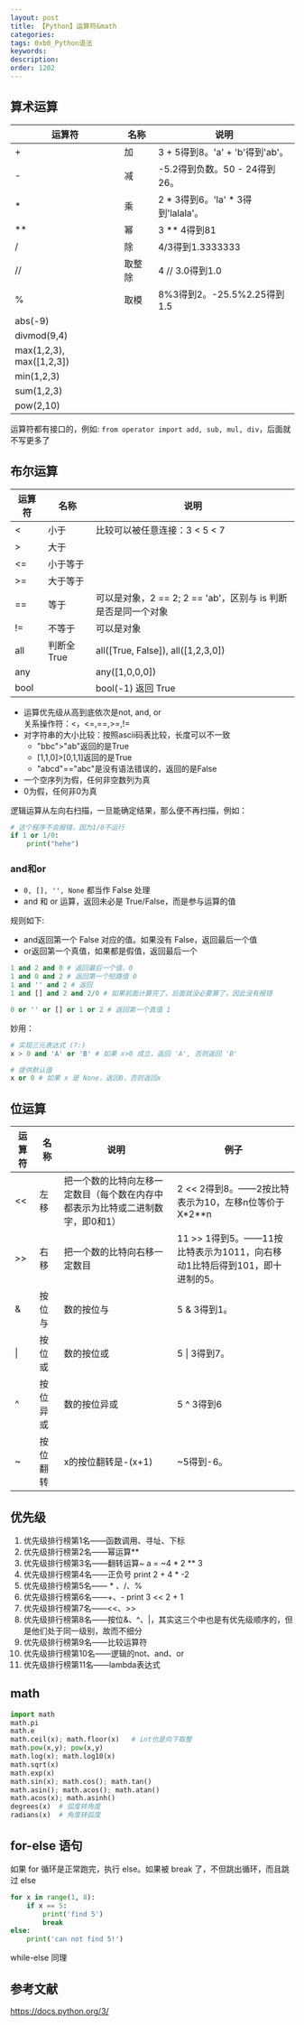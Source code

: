 ```yaml
---
layout: post
title: 【Python】运算符&math
categories:
tags: 0xb0_Python语法
keywords:
description:
order: 1202
---
```



## 算术运算


| 运算符  | 名称  | 说明                             |
|------|-----|--------------------------------|
| \+   | 加   | 3 \+ 5得到8。'a' \+ 'b'得到'ab'。    |
| \-   | 减   | \-5\.2得到负数。50 \- 24得到26。       |
| \*   | 乘   | 2 \* 3得到6。'la' \* 3得到'lalala'。 |
| \*\* | 幂   | 3 \*\* 4得到81                   |
| /    | 除   | 4/3得到1\.3333333                |
| //   | 取整除 | 4 // 3\.0得到1\.0                |
| %    | 取模  | 8%3得到2。\-25\.5%2\.25得到1\.5     |
|abs(-9)|||
|divmod(9,4)
|max(1,2,3), max([1,2,3])||
|min(1,2,3)||
|sum(1,2,3)||
|pow(2,10)||



运算符都有接口的，例如: `from operator import add, sub, mul, div`，后面就不写更多了

## 布尔运算

| 运算符 | 名称   | 说明                      |
|-----|------|-------------------------|
| <   | 小于   | 比较可以被任意连接：3 < 5 < 7     |
| >   | 大于   |                         |
| <=  | 小于等于 |                         |
| >=  | 大于等于 |                         |
| ==  | 等于   | 可以是对象，2 == 2; 2 == 'ab'，区别与 is 判断是否是同一个对象 |
| \!= | 不等于  | 可以是对象                   |
|all|判断全 True|all([True, False]), all([1,2,3,0])|
|any||any([1,0,0,0]) |
|bool|| bool(-1) 返回 True   |



- 运算优先级从高到底依次是not, and, or  
关系操作符：<，<=,==,>=,!=  
- 对字符串的大小比较：按照ascii码表比较，长度可以不一致  
    - "bbc">"ab"返回的是True
    - [1,1,0]>[0,1,1]返回的是True
    - "abcd"=="abc"是没有语法错误的，返回的是False
- 一个空序列为假，任何非空数列为真  
- 0为假，任何非0为真  


逻辑运算从左向右扫描，一旦能确定结果，那么便不再扫描，例如：
```python
# 这个程序不会报错，因为1/0不运行
if 1 or 1/0:
    print("hehe")
```



### and和or

- `0, [], '', None` 都当作 False 处理
- and 和 or 运算，返回未必是 True/False，而是参与运算的值

规则如下:
- and返回第一个 False 对应的值。如果没有 False，返回最后一个值
- or返回第一个真值，如果都是假值，返回最后一个

```python
1 and 2 and 0 # 返回最后一个值，0
1 and 0 and 2 # 返回第一个短路值 0
1 and '' and 2 # 返回
1 and [] and 2 and 2/0 # 如果前面计算完了，后面就没必要算了，因此没有报错

0 or '' or [] or 1 or 2 # 返回第一个真值 1
```

妙用：
```python
# 实现三元表达式 (?:)
x > 0 and 'A' or 'B' # 如果 x>0 成立，返回 'A', 否则返回 'B'

# 提供默认值
x or 0 # 如果 x 是 None，返回0，否则返回x
```



## 位运算
<table class="tableizer-table">
<thead><tr class="tableizer-firstrow"><th>运算符</th><th>名称</th><th>说明</th><th>例子</th></tr></thead><tbody>
 <tr><td><<</td><td>左移</td><td>把一个数的比特向左移一定数目（每个数在内存中都表示为比特或二进制数字，即0和1）</td><td>2 << 2得到8。——2按比特表示为10，左移n位等价于X*2**n</td></tr>
 <tr><td>>></td><td>右移</td><td>把一个数的比特向右移一定数目</td><td>11 >> 1得到5。——11按比特表示为1011，向右移动1比特后得到101，即十进制的5。</td></tr>
 <tr><td>&</td><td>按位与</td><td>数的按位与</td><td>5 & 3得到1。</td></tr>
 <tr><td>|</td><td>按位或</td><td>数的按位或</td><td>5 | 3得到7。</td></tr>
 <tr><td>^</td><td>按位异或</td><td>数的按位异或</td><td>5 ^ 3得到6</td></tr>
 <tr><td>~</td><td>按位翻转</td><td>x的按位翻转是-(x+1)</td><td>~5得到-6。</td></tr>
</tbody></table>


## 优先级
1. 优先级排行榜第1名——函数调用、寻址、下标
2. 优先级排行榜第2名——幂运算**
3. 优先级排行榜第3名——翻转运算~
a = ~4 * 2 ** 3
4. 优先级排行榜第4名——正负号
print 2 + 4 * -2
5. 优先级排行榜第5名—— * 、/、%
6. 优先级排行榜第6名——+、-
print 3 << 2 + 1
7. 优先级排行榜第7名——<<、>>
8. 优先级排行榜第8名——按位&、^、\|，其实这三个中也是有优先级顺序的，但是他们处于同一级别，故而不细分
9. 优先级排行榜第9名——比较运算符
10. 优先级排行榜第10名——逻辑的not、and、or
11. 优先级排行榜第11名——lambda表达式

## math

```python
import math
math.pi
math.e
math.ceil(x); math.floor(x)   # int也是向下取整
math.pow(x,y); pow(x,y)
math.log(x); math.log10(x)
math.sqrt(x)
math.exp(x)
math.sin(x); math.cos(); math.tan()
math.asin(); math.acos(); math.atan()
math.acos(x); math.asinh()
degrees(x)  # 弧度转角度
radians(x)  # 角度转弧度
```

## for-else 语句


如果 for 循环是正常跑完，执行 else。如果被 break 了，不但跳出循环，而且跳过 else
```py
for x in range(1, 8):
    if x == 5:
        print('find 5')
        break
else:
    print('can not find 5!')
```

while-else 同理



## 参考文献
https://docs.python.org/3/

